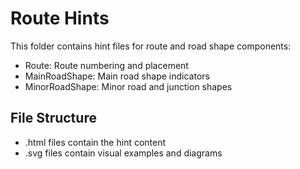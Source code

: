 ﻿# Route Hints

This folder contains hint files for route and road shape components:
- Route: Route numbering and placement
- MainRoadShape: Main road shape indicators
- MinorRoadShape: Minor road and junction shapes

## File Structure
- .html files contain the hint content
- .svg files contain visual examples and diagrams

